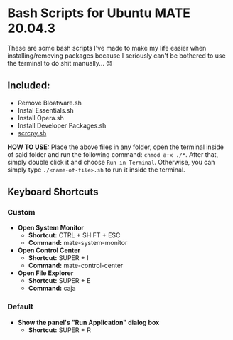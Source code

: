 # Bash Scripts for Ubuntu MATE 20.04.3
These are some bash scripts I've made to make my life easier when installing/removing packages because I seriously can't be bothered to use the terminal to do shit manually... 😓

## Included:
* Remove Bloatware.sh
* Instal Essentials.sh
* Install Opera.sh
* Install Developer Packages.sh
* [scrcpy.sh](https://github.com/Genymobile/scrcpy)

**HOW TO USE:** Place the above files in any folder, open the terminal inside of said folder and run the following command: `chmod a+x ./*`. After that, simply double click it and choose `Run in Terminal`. Otherwise, you can simply type `./<name-of-file>.sh` to run it inside the terminal.

## Keyboard Shortcuts

### Custom
* **Open System Monitor**
	* **Shortcut:** CTRL + SHIFT + ESC
	* **Command:** mate-system-monitor
* **Open Control Center**
	* **Shortcut:** SUPER + I
	* **Command:** mate-control-center
* **Open File Explorer**
	* **Shortcut:** SUPER + E
	* **Command:** caja

### Default
* **Show the panel's "Run Application" dialog box**
	* **Shortcut:** SUPER + R
